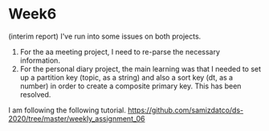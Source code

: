 # Week6
(interim report) I've run into some issues on both projects. 
1. For the aa meeting project, I need to re-parse the necessary information. 
2. For the personal diary project, the main learning was that I needed to set up a partition key (topic, as a string) and also a sort key (dt, as a number) in order to create a composite primary key. This has been resolved.



I am following the following tutorial. 
https://github.com/samizdatco/ds-2020/tree/master/weekly_assignment_06
